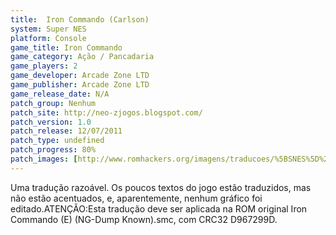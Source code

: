 ```yaml
---
title:  Iron Commando (Carlson)
system: Super NES
platform: Console
game_title: Iron Commando
game_category: Ação / Pancadaria
game_players: 2
game_developer: Arcade Zone LTD
game_publisher: Arcade Zone LTD
game_release_date: N/A
patch_group: Nenhum
patch_site: http://neo-zjogos.blogspot.com/
patch_version: 1.0
patch_release: 12/07/2011
patch_type: undefined
patch_progress: 80%
patch_images: [http://www.romhackers.org/imagens/traducoes/%5BSNES%5D%20Iron%20Commando%20-%20Carlson%20-%201.png,http://www.romhackers.org/imagens/traducoes/%5BSNES%5D%20Iron%20Commando%20-%20Carlson%20-%202.png,http://www.romhackers.org/imagens/traducoes/%5BSNES%5D%20Iron%20Commando%20-%20Carlson%20-%203.png]
---
```

Uma tradução razoável. Os poucos textos do jogo estão traduzidos, mas não estão acentuados, e, aparentemente, nenhum gráfico foi editado.ATENÇÃO:Esta tradução deve ser aplicada na ROM original Iron Commando (E) (NG-Dump Known).smc, com CRC32 D967299D.